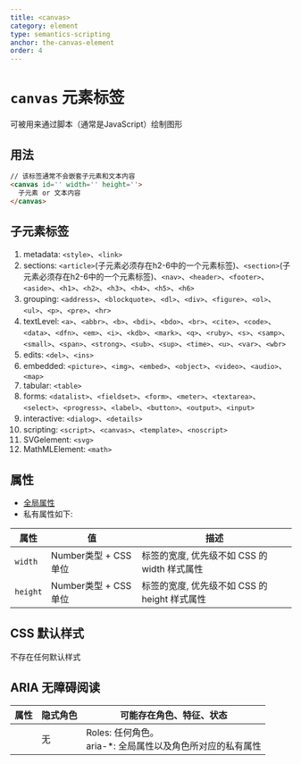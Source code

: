 ```yaml
---
title: <canvas>
category: element
type: semantics-scripting
anchor: the-canvas-element
order: 4
---
```


# `canvas` 元素标签

可被用来通过脚本（通常是JavaScript）绘制图形

## 用法

```html
// 该标签通常不会嵌套子元素和文本内容
<canvas id='' width='' height=''>
  子元素 or 文本内容
</canvas>
```

## 子元素标签

1. metadata: `<style>`、`<link>`
1. sections: `<article>`(子元素必须存在h2-6中的一个元素标签)、`<section>`(子元素必须存在h2-6中的一个元素标签)、`<nav>`、`<header>`、`<footer>`、`<aside>`、`<h1>`、`<h2>`、`<h3>`、`<h4>`、`<h5>`、`<h6>`
1. grouping: `<address>`、`<blockquote>`、`<dl>`、`<div>`、`<figure>`、`<ol>`、`<ul>`、`<p>`、`<pre>`、`<hr>`
1. textLevel: `<a>`、`<abbr>`、`<b>`、`<bdi>`、`<bdo>`、`<br>`、`<cite>`、`<code>`、`<data>`、`<dfn>`、`<em>`、`<i>`、`<kdb>`、`<mark>`、`<q>`、`<ruby>`、`<s>`、`<samp>`、`<small>`、`<span>`、`<strong>`、`<sub>`、`<sup>`、`<time>`、`<u>`、`<var>`、`<wbr>`
1. edits: `<del>`、`<ins>`
1. embedded: `<picture>`、`<img>`、`<embed>`、`<object>`、`<video>`、`<audio>`、`<map>`
1. tabular: `<table>`
1. forms: `<datalist>`、`<fieldset>`、`<form>`、`<meter>`、`<textarea>`、`<select>`、`<progress>`、`<label>`、`<button>`、`<output>`、`<input>`
1. interactive: `<dialog>`、`<details>`
1. scripting: `<script>`、`<canvas>`、`<template>`、`<noscript>`
1. SVGelement: `<svg>`
1. MathMLElement: `<math>`

## 属性

* [全局属性](/front-end/HTML/attribute#anchor-全局属性)
* 私有属性如下:

| 属性 | 值 | 描述 |
| ---- | ---- | ---- |
| `width` | Number类型 + CSS 单位 | 标签的宽度, 优先级不如 CSS 的 width 样式属性 |
| `height` | Number类型 + CSS 单位 | 标签的宽度, 优先级不如 CSS 的 height 样式属性 |

## CSS 默认样式

不存在任何默认样式

## ARIA 无障碍阅读

| 属性 | 隐式角色 | 可能存在角色、特征、状态 |
| ---- | ---- | ---- |
| | 无 | Roles: 任何角色。 <br> aria-*: 全局属性以及角色所对应的私有属性 |
